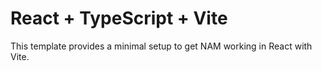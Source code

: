 # React + TypeScript + Vite

This template provides a minimal setup to get NAM working in React with Vite.
